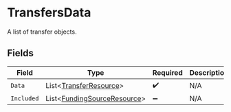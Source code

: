 # TransfersData

A list of transfer objects.


## Fields

| Field                                                                           | Type                                                                            | Required                                                                        | Description                                                                     |
| ------------------------------------------------------------------------------- | ------------------------------------------------------------------------------- | ------------------------------------------------------------------------------- | ------------------------------------------------------------------------------- |
| `Data`                                                                          | List<[TransferResource](../../Models/Components/TransferResource.md)>           | :heavy_check_mark:                                                              | N/A                                                                             |
| `Included`                                                                      | List<[FundingSourceResource](../../Models/Components/FundingSourceResource.md)> | :heavy_minus_sign:                                                              | N/A                                                                             |